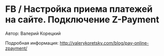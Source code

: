 # FB / Настройка приема платежей на сайте. Подключение Z-Payment

Автор: Валерий Корецкий

Подробная информация: http://valerykoretsky.com/blog/pay-online-zpayment/
